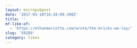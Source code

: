 ```yaml
---
layout: micropubpost
date: '2017-03-10T16:28:09.390Z'
title: ''
mf-like-of:
  - 'https://ethanmarcotte.com/wrote/the-bricks-we-lay/'
slug: '59289'
category: likes
---
```

